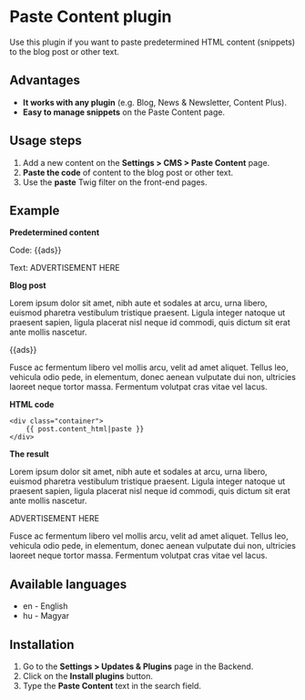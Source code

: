 # Paste Content plugin
Use this plugin if you want to paste predetermined HTML content (snippets) to the blog post or other text.

## Advantages
* __It works with any plugin__ (e.g. Blog, News & Newsletter, Content Plus).
* __Easy to manage snippets__ on the Paste Content page.

## Usage steps
1. Add a new content on the __Settings > CMS > Paste Content__ page.
1. __Paste the code__ of content to the blog post or other text.
1. Use the __paste__ Twig filter on the front-end pages.

## Example
__Predetermined content__

Code: {{ads}}

Text: ADVERTISEMENT HERE

__Blog post__

Lorem ipsum dolor sit amet, nibh aute et sodales at arcu, urna libero, euismod pharetra vestibulum tristique praesent. Ligula integer natoque ut praesent sapien, ligula placerat nisl neque id commodi, quis dictum sit erat ante mollis nascetur.

{{ads}}

Fusce ac fermentum libero vel mollis arcu, velit ad amet aliquet. Tellus leo, vehicula odio pede, in elementum, donec aenean vulputate dui non, ultricies laoreet neque tortor massa. Fermentum volutpat cras vitae vel lacus.

__HTML code__
```
<div class="container">
	{{ post.content_html|paste }}
</div>
```

__The result__

Lorem ipsum dolor sit amet, nibh aute et sodales at arcu, urna libero, euismod pharetra vestibulum tristique praesent. Ligula integer natoque ut praesent sapien, ligula placerat nisl neque id commodi, quis dictum sit erat ante mollis nascetur.

ADVERTISEMENT HERE

Fusce ac fermentum libero vel mollis arcu, velit ad amet aliquet. Tellus leo, vehicula odio pede, in elementum, donec aenean vulputate dui non, ultricies laoreet neque tortor massa. Fermentum volutpat cras vitae vel lacus.

## Available languages
* en - English
* hu - Magyar

## Installation
1. Go to the __Settings > Updates & Plugins__ page in the Backend.
1. Click on the __Install plugins__ button.
1. Type the __Paste Content__ text in the search field.
